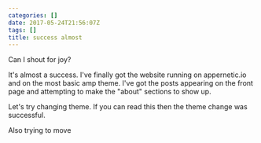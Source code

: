 ```yaml
---
categories: []
date: 2017-05-24T21:56:07Z
tags: []
title: success almost
---
```



Can I shout for joy?

It's almost a success. I've finally got the website running on appernetic.io and on the most basic amp theme. I've got the posts appearing on the front page and attempting to make the "about" sections to show up. 

Let's try changing theme. If you can read this then the theme change was successful. 

Also trying to move

